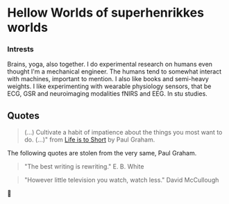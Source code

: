 # Hellow Worlds of superhenrikkes worlds


### Intrests
Brains, yoga, also together. I do experimental research on humans even thought I'm a mechanical engineer. The humans tend to somewhat interact with machines, important to mention. I also like books and semi-heavy weights. I like experimenting with wearable physiology sensors, that be ECG, GSR and neuroimaging modalities fNIRS and EEG. In stu studies. 




## Quotes
> (...) Cultivate a habit of impatience about the things you most want to do. (...)" from [Life is to Short](http://www.paulgraham.com/vb.html) by Paul Graham. 

The following quotes are stolen from the very same, Paul Graham.

> "The best writing is rewriting."
> E. B. White

> "However little television you watch, watch less." 
> David McCullough


🦄
